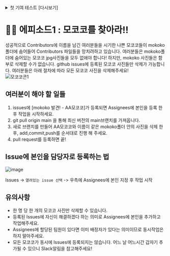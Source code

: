 <details>
<summary>첫 기여 테스트 [다시보기]</summary>
<div markdown="1">

# First Practice : `Contribution`

어렵습니다. 무엇을 하든 누구나 처음에는 어렵게 느껴집니다. 특히 협업을 할 때 실수를 하기라도 하면 마음이 편치 않습니다. 그래서 저희는 새로운 오픈소스 기여자들이 첫 기여를 하고 그것을 익히는 과정을 단순화하고자 했습니다.

관련된 글을 읽거나 튜토리얼을 보는 것도 물론 도움이 되지만, 연습공간에서 직접 해보는 것보다 나은게 있을까요? 이 프로젝트의 목표는 초보자도 첫 오픈소스 기여를 할 수 있도록 단순한 방식으로 안내하는 것입니다. 첫 기여를 하고 싶으시다면 아래의 설명을 따라주세요.

가장 먼저, Git이 없으시다면 [설치](https://help.github.com/articles/set-up-git/)해주세요.

## 저장소 클론하기

<img align="right" width="300" src="https://firstcontributions.github.io/assets/Readme/clone.png" alt="이 저장소 복제하기" />

이제 이 저장소를 자신의 기기에 클론합니다. Clone or download 버튼을 클릭하고 클립보드로 복사 아이콘을 클릭합니다.

터미널을 열고 다음 Git 명령을 실행합니다:

```
git clone "방금 복사한 URL"
```

위에 (따옴표를 제외한) "방금 복사한 URL"는 이 저장소의 URL입니다. URL은 이전 단계에서 찾을 수 있습니다.

<img align="right" width="300" src="https://firstcontributions.github.io/assets/Readme/copy-to-clipboard.png" alt="URL 을 클립보드로 복사" />

예시:

```
git clone https://github.com/SSAFY-Seoul-Algorithm-Study/Git-Practice.git
```

예시의 `this-is-you`는 본인 깃헙 계정으로 바꾸어주세요. 이 명령어는
깃헙의 gitTEST 저장소의 내용을 로컬 컴퓨터에 복사합니다.

## 브랜치 생성하기

(아직 저장소 디렉토리가 아니라면) 아래의 명령어를 입력하여 좀전에 컴퓨터에 복사한 저장소 디렉토리로 이동합니다.

```
cd Git-Practice
```

그리고 `git switch(checkout)` 명령어을 입력하여 브랜치를 생성합니다.

```
git switch -c <add-your-name>

또는

git checkout -b <add-your-name>
```

예시:

```
git switch -c add-alonzo-church

또는

git checkout -b add-alonzo-church
```

(브랜치의 이름에 꼭 *add*가 들어가지 않아도 됩니다. 하지만 이 브랜치의 목적은 당신의 이름을 리스트에 추가하는 것이기 때문에 이름에 *add*를 포함하는 것이 합리적입니다.)

## 필요한 변경사항을 작성하고 커밋하기

이제 텍스트 편집기에서 `Contributors.md` 파일을 열고 본인의 이름을 추가해주세요. 이름을 추가할때는 줄바꿈으로 구분해주세요. 이때 마크다운 분법에 따라 이전 이름에 ' '(띄어쓰기 3번)을 해야 정상적인 줄바꿈이 됩니다. 그리고 파일을 저장하세요.

<img align="right" width="450" src="https://firstcontributions.github.io/assets/Readme/git-status.png" alt="git status" />

프로젝트 디렉터리에서 `git status` 명령을 실행하면 변경사항을 볼 수 있습니다.

변경사항을 아래 `git add` 명령어를 입력하여 추가합니다.

```
git add Contributors.md
```

이제 아래 `git commit` 명령어로 변경사항을 커밋합니다.

```
git commit -m "Add <Your-name> to Contributors list"
```

`<Your-name>`을 본인 이름으로 바꾸세요.

만약, 이미 한 번 add 했던 파일이라면 아래 명령어로 모든 파일을 한 번에 add + commit 할 수 있습니다.

```
git commit -am "Add <Your-name> to Contributors list"
```

## 변경사항을 깃헙에 푸시하기

`git push` 명령어로 변경사항을 푸시합니다.

```
git push origin <add-your-name>
```

위의 `<add-your-name>` 부분을 좀전에 생성한 브랜치 이름으로 바꾸세요.

## 검토를 위해 변경사항을 제출하기

이제 본인의 깃헙 저장소로 이동하면 `Compare & pull request` 버튼이 보일 것 입니다. 버튼을 클릭하세요.

<img style="float: right;" src="https://firstcontributions.github.io/assets/Readme/compare-and-pull.png" alt="풀 요청
생성하기" />

이제 풀 요청(Pull Request)을 제출합니다.

<img style="float: right;" src="https://firstcontributions.github.io/assets/Readme/submit-pull-request.png" alt="풀 요청 제출하기"
/>

이제 여러분의 변경사항을 담당자가 확인한 후에 마스터 브랜치에 머지 하게 되면 알림 메일을 받으실겁니다.

## 첫 기여, 그리고 그 후

축하합니다! 앞으로 기여자로써 자주 사용하게될 기본 워크플로우, _포크(fork) -> 클론(clone) -> 수정(edit) -> 풀 요청(pull request)_, 를 완수하셨습니다!!!

</div>
</details>

<!-- <details>
<summary>👨‍🌾 에피소드1 : 모코코를 찾아라!! [다시보기] </summary>
<div markdown="1"> -->

# 👨‍🌾 에피소드1 : 모코코를 찾아라!!

성공적으로 Contributors에 이름을 남긴 여러분들을 시기한 나쁜 모코코들이 mokoko폴더에 숨어들어 Contributors 파일들을 망치려하고 있습니다. 여러분들은 mokoko폴더에 숨어있는 모코코 jpg사진들을 모두 없애야 합니다! 하지만, mokoko 사진들은 함부로 삭제할 수가 없습니다. github issues에 등록된 모코코 사진들만 삭제가 가능합니다. 여러분들은 아래 절차에 따라 모든 모코코 사진을 삭제해주세요!  
![모코코콘1](https://user-images.githubusercontent.com/31841502/159016081-12f707ae-50a7-450a-b648-eb5e1a401974.png)

## 여러분이 해야 할 일들

1. issues에 [mokoko 발견! - AA모코코]가 등록되면 Assignees에 본인을 등록 한 후 작업을 시작하세요.
2. git pull origin main 을 통해 최신 버전의 main브랜치를 가져옵니다.
3. 새로 브랜치를 만들어 AA모코코와 이름이 같은 mokoko폴더 안의 사진을 삭제 한 후, add,commit,push를 순서대로 진행 해 주세요.
4. pull request를 등록하면 끝!

## Issue에 본인을 담당자로 등록하는 법

![image](https://user-images.githubusercontent.com/77713508/231614793-52bd2ebb-e519-443c-9c8c-84e7e4fabadb.png)

Issues -> `열려있는 issue 선택` -> 우측에 Assignees에 본인 지정 후 작업 시작

## 유의사항

- 한 명 당 한 개의 모코코 사진만 삭제할 수 있습니다.
- 등록된 Issues에 자신이 해결하겠다 하는 의미로 Assignees에 본인을 추가하고 작업해주세요.
- Assignees에 할당된 팀원이 있다면 이미 배정자가 있다는 의미이므로 동시작업은 하지 말아주세요.
- 모든 모코코가 동시에 Issues에 등록되지는 않습니다. 어느 날 어느시간 갑자기 추가될 수 있으니 Slack알림을 참고해주세요!

<!-- </div>
</details>

<details>
<summary>🍗 에피소드2 : 모코코 치킨 종합선물세트! [다시보기] </summary>
<div markdown="1">


# 🍗 에피소드2 : 모코코 치킨 종합선물세트!

실컷 혼쭐이 난 모코코들이 반성의 의미로 여러분들에게 선물을 들고 찾아왔습니다. 모두가 좋아할거라 확신하며 모코코들이 들고 온 선물은 바로바로 **모코코 치킨 종합선물세트!!** 민트초코 치킨과 따뜻한 파인애플 치킨, 고수를 듬뿍올린 어니언 치킨이 어우러진 모코코 치킨 종합선물세트를 여러분들이 꼭 먹어치워야 합니다. 착한 어른은 성의를 무시해선 안되거든요. 하지만 3개의 치킨이 든 모코코 치킨 종합선물세트는 한 명이서 다 먹기엔 양이 너무 많습니다. 그러기에 한 테이블에 2명이서 모여 치킨을 먹어야 합니다. 다음 절차를 따라 2명이서 테이블에 모여 모코코 치킨 종합선물세트를 먹어주세요!

![모코코콘1](https://user-images.githubusercontent.com/31841502/160538195-de89d2ba-acef-4709-9262-a52816da89a9.png)

## 요구되는 사전지식

실습을 시작하기 전 git flow에 대한 선행 학습이 필요합니다. 크게 main-develop-feature브랜치로 나뉘어져 작업되는 flow를 잘 모르시는 분들은 구글링이나 아래 링크를 통해 꼭 공부를 하고 진행해주세요.  
 [우린 Git-flow를 사용하고 있어요](https://techblog.woowahan.com/2553/)  
 [Git flow 개념 이해하기](https://uxgjs.tistory.com/183)

## 여러분이 해야 할 일들

<img src="https://user-images.githubusercontent.com/31841502/160543681-7aa919ce-961d-45ef-917c-a584e8363746.png" width="400" height="400"/>

1. git pull origin develop 을 통해 최신 버전의 develop브랜치를 가져옵니다. 자신이 작업할 브랜치 이름을 feature-이름 으로 작성해 작업해주세요.
2. table.txt파일에 본인의 이름을 테이블 근처에 넣고 저장해주세요. 그 후 add,commit을 순서대로 진행 해 주세요.
3. origin develop 브랜치에 push 후 pull request를 등록해주세요.
4. pull request 후 리뷰는 꼭 **팀장이 아닌 팀원 최소 1명**의 리뷰를 받아야 합니다.
5. 리뷰어들은 table.txt에 이름이 잘 들어갔는지, table.txt파일의 테이블 근처에 사람이 3명이 모여 3인 테이블이 완성되었는지 확인해주세요.
   1. 3인 테이블이 완성되었다면 - develop 브랜치에 merge,delete branch 후 main 브랜치에 pull request 요청을 보냅니다.
   2. 3인 테이블이 완성되지 않았다면 - develop 브랜치에 merge,delete branch 하면 끝!

## 유의사항

- 팀원의 리뷰가 필요하니 슬랙이나 깃허브에서 리뷰어를 찾아 리뷰를 요청해주세요!
- 리뷰어들은 리뷰 후 merge 이후에 pull request에 요청을 보낸 브랜치를 삭제해주세요!!

</div>
</details>


# 📔 에피소드3 : 모코코의 "여름방학 계획서" 복구하기 !!

여러분들의 뛰어난 코딩실력을 보고 감동을 받은 모코코들이 여름방학 때 열심히 코딩을 공부해서 여러분들 같이 뛰어난 개발자가 되기로 결심했습니다! 모코코들은 2달이나 남은 여름방학의 계획서를 작성했다고 하는데요, 아니나 다를까 계획서는 엉망진창이었습니다. 거기다 여름방학 계획서는

![모코코콘1](https://user-images.githubusercontent.com/31841502/160538195-de89d2ba-acef-4709-9262-a52816da89a9.png)

## 요구되는 사전지식
실습을 시작하기 전 git flow에 대한 선행 학습이 필요합니다. 크게 main-develop-feature브랜치로 나뉘어져 작업되는 flow를 잘 모르시는 분들은 구글링이나 아래 링크를 통해 꼭 공부를 하고 진행해주세요.  
 [우린 Git-flow를 사용하고 있어요](https://techblog.woowahan.com/2553/)  
 [Git flow 개념 이해하기](https://uxgjs.tistory.com/183)

## 여러분이 해야 할 일들

<img src="https://user-images.githubusercontent.com/31841502/160543681-7aa919ce-961d-45ef-917c-a584e8363746.png" width="400" height="400"/>

1. git pull origin develop 을 통해 최신 버전의 develop브랜치를 가져옵니다. 자신이 작업할 브랜치 이름을 feature-이름 으로 작성해 작업해주세요.
2. table.txt파일에 본인의 이름을 테이블 근처에 넣고 저장해주세요. 그 후 add,commit을 순서대로 진행 해 주세요.
3. origin develop 브랜치에 push 후 pull request를 등록해주세요.
4. pull request 후 리뷰는 꼭 **팀장이 아닌 팀원 최소 1명**의 리뷰를 받아야 합니다.
5. 리뷰어들은 table.txt에 이름이 잘 들어갔는지, table.txt파일의 테이블 근처에 사람이 3명이 모여 3인 테이블이 완성되었는지 확인해주세요.
   1. 3인 테이블이 완성되었다면 - develop 브랜치에 merge,delete branch 후 main 브랜치에 pull request 요청을 보냅니다.
   2. 3인 테이블이 완성되지 않았다면 - develop 브랜치에 merge,delete branch 하면 끝!

## 유의사항

- 팀원의 리뷰가 필요하니 슬랙이나 깃허브에서 리뷰어를 찾아 리뷰를 요청해주세요!
- 리뷰어들은 리뷰 후 merge 이후에 pull request에 요청을 보낸 브랜치를 삭제해주세요!! -->
